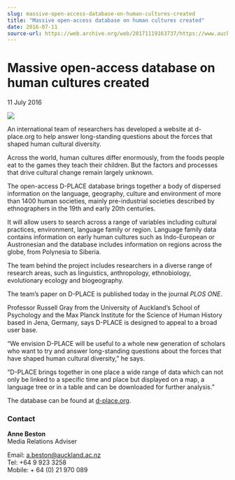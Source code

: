 ```yaml
---
slug: massive-open-access-database-on-human-cultures-created
title: "Massive open-access database on human cultures created"
date: 2016-07-11
source-url: https://web.archive.org/web/20171119163737/https://www.auckland.ac.nz/en/about/news-events-and-notices/news/news-2016/07/massive-open-access-database-on-human-cultures-created.html
---
```

Massive open-access database on human cultures created
======================================================

11 July 2016

![](https://www.auckland.ac.nz/en/about/news-events-and-notices/news/news-2016/07/massive-open-access-database-on-human-cultures-created/_jcr_content/par/textimage/image.img.png/1468185733924.png?defaultImagePath=etc%2fdesigns%2fdefault%2f0.gif)

An international team of researchers has developed a website at d-place.org to help answer long-standing questions about the forces that shaped human cultural diversity.

Across the world, human cultures differ enormously, from the foods people eat to the games they teach their children. But the factors and processes that drive cultural change remain largely unknown.

The open-access D-PLACE database brings together a body of dispersed information on the language, geography, culture and environment of more than 1400 human societies, mainly pre-industrial societies described by ethnographers in the 19th and early 20th centuries.

It will allow users to search across a range of variables including cultural practices, environment, language family or region. Language family data contains information on early human cultures such as Indo-European or Austronesian and the database includes information on regions across the globe, from Polynesia to Siberia.

The team behind the project includes researchers in a diverse range of research areas, such as linguistics, anthropology, ethnobiology, evolutionary ecology and biogeography.

The team’s paper on D-PLACE is published today in the journal _PLOS ONE_.

Professor Russell Gray from the University of Auckland’s School of Psychology and the Max Planck Institute for the Science of Human History based in Jena, Germany, says D-PLACE is designed to appeal to a broad user base.

“We envision D-PLACE will be useful to a whole new generation of scholars who want to try and answer long-standing questions about the forces that have shaped human cultural diversity,” he says.

“D-PLACE brings together in one place a wide range of data which can not only be linked to a specific time and place but displayed on a map, a language tree or in a table and can be downloaded for further analysis.”

The database can be found at [d-place.org](https://d-place.org/angular/).

### Contact  

**Anne Beston**  
Media Relations Adviser

Email: [a.beston@auckland.ac.nz](mailto:a.beston@auckland.ac.nz)  
Tel: +64 9 923 3258  
Mobile: + 64 (0) 21 970 089